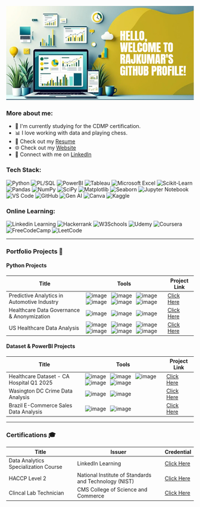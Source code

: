 ![Intro](https://github.com/Raju-1209/portfolio_website/blob/main/assests/img/welcome-github.png)

### More about me:
- 🌱 I'm currently studying for the CDMP certification.
- 📊 I love working with data and playing chess.
- 📄 Check out my [Resume](https://drive.google.com/file/d/1MHrXX4JUVLEZS1UcorujDy-bJv0FbkPk/view?usp=sharing)
- 🌐 Check out my [Website](https://rajkumarportfoliowebsite.netlify.app/)
- 📱 Connect with me on [LinkedIn](https://www.linkedin.com/in/rajkumar-padmanabhan/)




###  Tech Stack:
![Python](https://img.shields.io/badge/python-blue?logo=python&logoColor=white)
![PL/SQL](https://img.shields.io/badge/PL%2FSQL-red?logo=databricks&logoColor=white)
![PowerBI](https://img.shields.io/badge/PowerBI-yellow?logo=simpleanalytics&logoColor=white)
![Tableau](https://img.shields.io/badge/Tableau%20-%20darkblue?logo=soundcharts&logoColor=white)
![Microsoft Excel](https://img.shields.io/badge/Excel-darkgreen?logo=files&logoColor=white)
![Scikit-Learn](https://img.shields.io/badge/Scikit-Learn-Orange?logo=scikitlearn&logoColor=white&labelColor=blue&color=orange)
![Pandas](https://img.shields.io/badge/Pandas-blue?logo=pandas&logoColor=white) 
![NumPy](https://img.shields.io/badge/Numpy-mediumblue?logo=numpy&logoColor=white)
![SciPy](https://img.shields.io/badge/SciPy-blue?logo=scipy&logoColor=white)
![Matplotlib](https://img.shields.io/badge/Matplotlib-darkblue?logo=circle&logoColor=white)
![Seaborn](https://img.shields.io/badge/Seaborn-lightblue?logo=apachepulsar&logoColor=white)
![Jupyter Notebook](https://img.shields.io/badge/Jupyter%20Notebook-red?logo=jupyter&logoColor=white)
![VS Code](https://img.shields.io/badge/VS%20Code-blue?logo=devbox&logoColor=white)
![GitHub](https://img.shields.io/badge/GitHub-black?logo=github&logoColor=white)
![Gen AI](https://img.shields.io/badge/GenAI-black?logo=openai&logoColor=white)
![Canva](https://img.shields.io/badge/Canva-blue?logo=canva&logoColor=white)
![Kaggle](https://img.shields.io/badge/Kaggle-blue?logo=kaggle&logoColor=white)

### Online Learning:
![Linkedin Learning](https://img.shields.io/badge/LinkedIn%20Learning-blue?logo=logmein&logoColor=white)
![Hackerrank](https://img.shields.io/badge/HackerRank-lightgreen?logo=hackerrank&logoColor=white)
![W3Schools](https://img.shields.io/badge/W3Schools-green?logo=w3schools&logoColor=white)
![Udemy](https://img.shields.io/badge/Udemy-violet?logo=udemy&logoColor=white)
![Coursera](https://img.shields.io/badge/Coursera%20-%20darkblue?logo=coursera&logoColor=white)
![FreeCodeCamp](https://img.shields.io/badge/freeCodeCamp%20-%20darkblue?logo=freecodecamp&logoColor=white)
![LeetCode](https://img.shields.io/badge/LeetCode%20-%20black?logo=leetcode&logoColor=white)

----

### Portfolio Projects 💼 

#### Python Projects 

| Title | Tools | Project Link |
|----------|----------|----------|
| Predictive Analytics in Automotive Industry | <img width="30" height="30" alt="image" src="https://github.com/user-attachments/assets/24df1af5-b56c-4bb0-ab4c-4f7dd69ce721" /> <!-- Python logo --> &nbsp; <img width="30" height="30" alt="image" src="https://github.com/user-attachments/assets/2004c58c-7559-405d-a973-7695ce30149d" /> <!-- Machine Learning logo --> &nbsp; <img width="30" height="30" alt="image" src="https://github.com/user-attachments/assets/8d18eb07-cff2-4e21-9e72-2d408572d03c" /> <!-- Matplotlib logo --> &nbsp; <img width="30" height="30" alt="image" src="https://github.com/user-attachments/assets/77ed6f67-35f0-4b48-9f2f-5513147a8dbb" /> <!-- Jupyter Notebook logo --> &nbsp; <img width="30" height="30" alt="image" src="https://github.com/user-attachments/assets/6ee431cf-c53d-402e-9cd8-193d0b3c262e" /> <!-- Github Copilot logo --> &nbsp; <img width="30" height="30" alt="image" src="https://github.com/user-attachments/assets/187ccea1-518f-420a-bf51-d3e0749f28db" /> <!-- VS Code logo --> &nbsp; | [Click Here](https://github.com/Raju-1209/car-price-prediction-and-analytics) |
| Healthcare Data Governance & Anonymization | <img width="30" height="30" alt="image" src="https://github.com/user-attachments/assets/24df1af5-b56c-4bb0-ab4c-4f7dd69ce721" /> <!-- Python logo --> &nbsp; <img width="30" height="30" alt="image" src="https://github.com/user-attachments/assets/1f4d9c46-045a-4d91-939f-a2b5190bd1a3" /> <!-- GCP logo --> &nbsp; <img width="30" height="30" alt="image" src="https://github.com/user-attachments/assets/8781ccab-9c4d-4958-813c-e95943c98eb5" /> <!-- VS Code logo --> &nbsp; | [Click Here](https://github.com/Raju-1209/Healthcare-Data-Governance-Anonymization-Project) |
| US Healthcare Data Analysis | <img width="30" height="30" alt="image" src="https://github.com/user-attachments/assets/24df1af5-b56c-4bb0-ab4c-4f7dd69ce721" /> <!-- Python logo --> &nbsp; <img width="30" height="30" alt="image" src="https://github.com/user-attachments/assets/ebb5a633-4dd5-4e25-92c1-ae420234a888" /> <!-- Oracle Databse logo --> &nbsp; <img width="30" height="30" alt="image" src="https://github.com/user-attachments/assets/459c5a37-fdbd-4e7b-a1c5-881d129784e8" /> <!-- Matplotlib logo --> &nbsp; <img width="30" height="30" alt="image" src="https://github.com/user-attachments/assets/77ed6f67-35f0-4b48-9f2f-5513147a8dbb" /> <!-- Jupyter Notebook logo --> &nbsp; <img width="30" height="30" alt="image" src="https://github.com/user-attachments/assets/98a013cd-6b83-4e43-99aa-6c685ecadef5" /> <!-- Github Copilot logo --> &nbsp; <img width="30" height="30" alt="image" src="https://github.com/user-attachments/assets/e9b1277f-7e16-4194-804a-6f1bfe273f31" /> <!-- VS Code logo --> &nbsp; | [Click Here](https://github.com/Raju-1209/US-Healthcare-Data-Analysis) |





#### Dataset & PowerBI Projects 

| Title | Tools | Project Link |
|----------|----------|----------|
| Healthcare Dataset - CA Hospital Q1 2025 | <img width="30" height="30" alt="image" src="https://github.com/user-attachments/assets/24df1af5-b56c-4bb0-ab4c-4f7dd69ce721" /> <!-- Python logo --> &nbsp; <img width="30" height="30" alt="image" src="https://github.com/user-attachments/assets/77ed6f67-35f0-4b48-9f2f-5513147a8dbb" /> <!-- Jupyter Notebook logo --> &nbsp; <img width="30" height="30" alt="image" src="https://github.com/user-attachments/assets/dd9fd52e-84c8-41a8-be26-07bc452a3962" /> <!-- ChatGPT logo --> &nbsp; <img width="30" height="30" alt="image" src="https://github.com/user-attachments/assets/bfb37fff-6db5-456b-b8b9-af1d7b541ee7" /> <!-- Excel logo --> &nbsp; <img width="30" height="30" alt="image" src="https://github.com/user-attachments/assets/95cc39d7-1c76-4570-a660-49c4e628e870" /> <!-- VS Code logo --> &nbsp; | [Click Here](https://github.com/Raju-1209/CA-Hospital-Dataset) |
| Wasington DC Crime Data Analysis | <img width="30" height="30" alt="image" src="https://github.com/user-attachments/assets/c82053f0-19d5-4008-8a2b-25dca5aad025" /> <!-- PowerBI logo --> &nbsp; <img width="30" height="30" alt="image" src="https://github.com/user-attachments/assets/bfb37fff-6db5-456b-b8b9-af1d7b541ee7" /> <!-- Excel logo --> &nbsp; | [Click Here](https://github.com/Raju-1209/Washington-DC-Crime-Data-Analysis) |
| Brazil E-Commerce Sales Data Analysis | <img width="30" height="30" alt="image" src="https://github.com/user-attachments/assets/647e3c9f-d063-4ed8-b70b-fbac7da18e1a" /> <!-- PowerBI logo --> &nbsp; <img width="30" height="30" alt="image" src="https://github.com/user-attachments/assets/bfb37fff-6db5-456b-b8b9-af1d7b541ee7" /> <!-- Excel logo --> &nbsp; | [Click Here](https://github.com/Raju-1209/Brazil-E-Commerce-Sales-Data-Analysis-) |




----
### Certifications 🎓

| Title | Issuer | Credential |
|----------|----------|----------|
|Data Analytics Specialization Course | LinkedIn Learning | [Click Here](https://drive.google.com/file/d/1b8ENNa6BeV6t9P41tW5qC3uiQBaUH1Yu/view?usp=sharing) |
|HACCP Level 2 | National Institute of Standards and Technology (NIST) | [Click Here](https://drive.google.com/file/d/18Nc0PHyBV4-0xAqnvgChvvaDiWkfRrnu/view?usp=sharing) |
|Clincal Lab Technician | CMS College of Science and Commerce | [Click Here](https://drive.google.com/file/d/1vAizSmUmRKgkJVvxNzmv8eSgk84R01Vz/view?usp=sharing) |
